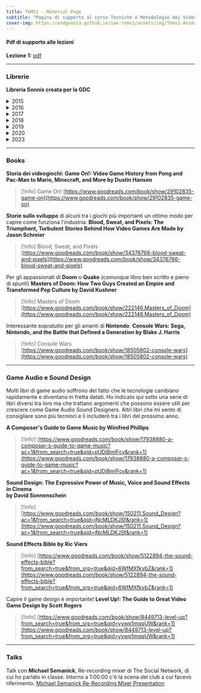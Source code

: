 ```yaml
---
title: TeMV1 - Material Page
subtitle: "Pagina di supporto al corso Tecniche e Metodologie dei Videogiochi 1. Docente: Andrea Guastadisegni"
cover-img: https://andguasta.github.io/sae-temv1/assets/img/Temv1-AnimalHeader2.png
---
```


#### Pdf di supporto alle lezioni

**Lezione 1:** [pdf](assets/docs/Part1-2022.pdf)

- - -

### Librerie

**Libreria Sonnis creata per la GDC**
<details>
  <summary>2015</summary>
	<p><a href="https://hephaestus.feralhosting.com/sonniss/Sonniss.com%20-%20GDC%20-%20Game%20Audio%20Bundle%201of5.zip">SonnissGDC2015AudioBundlePart1of5.zip</a><br /><a href="https://hephaestus.feralhosting.com/sonniss/Sonniss.com%20-%20GDC%20-%20Game%20Audio%20Bundle%202of5.zip">SonnissGDC2015AudioBundlePart2of5.zip</a><br /><a href="https://hephaestus.feralhosting.com/sonniss/Sonniss.com%20-%20GDC%20-%20Game%20Audio%20Bundle%203of5.zip">SonnissGDC2015AudioBundlePart3of5.zip</a><br /><a href="https://hephaestus.feralhosting.com/sonniss/Sonniss.com%20-%20GDC%20-%20Game%20Audio%20Bundle%204of5.zip">SonnissGDC2015AudioBundlePart4of5.zip</a><br /><a href="https://hephaestus.feralhosting.com/sonniss/Sonniss.com%20-%20GDC%20-%20Game%20Audio%20Bundle%205of5.zip">SonnissGDC2015AudioBundlePart5of5.zip</a></p><p>Torrent<br /><a href="https://sonniss.com/GameAudioGDC.torrent">GameAudioGDCPart1.torrent</a></p>
</details>

<details>
  <summary>2016</summary>
	<p><a href="https://hephaestus.feralhosting.com/sonniss/Sonniss.com%20-%20GDC%202016-%20Game%20Audio%20Bundle%20Part%201of6.zip">SonnissGDC2016AudioBundlePart1of6.zip</a><br /><a href="https://hephaestus.feralhosting.com/sonniss/Sonniss.com%20-%20GDC%202016-%20Game%20Audio%20Bundle%20Part%202of6.zip">SonnissGDC2016AudioBundlePart2of6.zip</a><br /><a href="https://hephaestus.feralhosting.com/sonniss/Sonniss.com%20-%20GDC%202016-%20Game%20Audio%20Bundle%20Part%203of6.zip">SonnissGDC2016AudioBundlePart3of6.zip</a><br /><a href="https://hephaestus.feralhosting.com/sonniss/Sonniss.com%20-%20GDC%202016-%20Game%20Audio%20Bundle%20Part%204of6.zip">SonnissGDC2016AudioBundlePart4of6.zip</a><br /><a href="https://hephaestus.feralhosting.com/sonniss/Sonniss.com%20-%20GDC%202016-%20Game%20Audio%20Bundle%20Part%205of6.zip">SonnissGDC2016AudioBundlePart5of6.zip</a><br /><a href="https://hephaestus.feralhosting.com/sonniss/Sonniss.com%20-%20GDC%202016-%20Game%20Audio%20Bundle%20Part%206of6.zip">SonnissGDC2016AudioBundlePart6of6.zip</a></p>Torrent<br /><a href="https://sonniss.com/GameAudioGDCPart2.torrent">GameAudioGDCPart2.torrent</a></p>
</details>

<details>
  <summary>2017</summary>
	<p><a href="https://hephaestus.feralhosting.com/sonniss/Sonniss.com%20-%20GDC%202017%20-%20Game%20Audio%20Bundle%20Part%201of9.zip">SonnissGDC2017AudioBundlePart1of9.zip</a><br /><a href="https://hephaestus.feralhosting.com/sonniss/Sonniss.com%20-%20GDC%202017%20-%20Game%20Audio%20Bundle%20Part%202of9.zip">SonnissGDC2017AudioBundlePart2of9.zip</a><br /><a href="https://hephaestus.feralhosting.com/sonniss/Sonniss.com%20-%20GDC%202017%20-%20Game%20Audio%20Bundle%20Part%203of9.zip">SonnissGDC2017AudioBundlePart3of9.zip</a><br /><a href="https://hephaestus.feralhosting.com/sonniss/Sonniss.com%20-%20GDC%202017%20-%20Game%20Audio%20Bundle%20Part%204of9.zip">SonnissGDC2017AudioBundlePart4of9.zip</a><br /><a href="https://hephaestus.feralhosting.com/sonniss/Sonniss.com%20-%20GDC%202017%20-%20Game%20Audio%20Bundle%20Part%205of9.zip">SonnissGDC2017AudioBundlePart5of9.zip</a><br /><a href="https://hephaestus.feralhosting.com/sonniss/Sonniss.com%20-%20GDC%202017%20-%20Game%20Audio%20Bundle%20Part%206of9.zip">SonnissGDC2017AudioBundlePart6of9.zip</a><br /><a href="https://hephaestus.feralhosting.com/sonniss/Sonniss.com%20-%20GDC%202017%20-%20Game%20Audio%20Bundle%20Part%207of9.zip">SonnissGDC2017AudioBundlePart7of9.zip</a><br /><a href="https://hephaestus.feralhosting.com/sonniss/Sonniss.com%20-%20GDC%202017%20-%20Game%20Audio%20Bundle%20Part%208of9.zip">SonnissGDC2017AudioBundlePart8of9.zip</a><br /><a href="https://hephaestus.feralhosting.com/sonniss/Sonniss.com%20-%20GDC%202017%20-%20Game%20Audio%20Bundle%20Part%209of9.zip">SonnissGDC2017AudioBundlePart9of9.zip</a></p><p>Torrent<br /><a href="https://sonniss.com/GameAudioGDCPart3.torrent">GameAudioGDCPart3.torrent</a></p>
</details>

<details>
  <summary>2018</summary>
	<p><a href="https://hephaestus.feralhosting.com/sonniss/Sonniss.com%20-%20GDC%202018%20-%20Game%20Audio%20Bundle%20Part%201of8.zip">SonnissGDC2018AudioBundlePart1of8.zip</a><br /><a href="https://hephaestus.feralhosting.com/sonniss/Sonniss.com%20-%20GDC%202018%20-%20Game%20Audio%20Bundle%20Part%202of8.zip">SonnissGDC2018AudioBundlePart2of8.zip</a><br /><a href="https://hephaestus.feralhosting.com/sonniss/Sonniss.com%20-%20GDC%202018%20-%20Game%20Audio%20Bundle%20Part%203of8.zip">SonnissGDC2018AudioBundlePart3of8.zip</a><br /><a href="https://hephaestus.feralhosting.com/sonniss/Sonniss.com%20-%20GDC%202018%20-%20Game%20Audio%20Bundle%20Part%204of8.zip">SonnissGDC2018AudioBundlePart4of8.zip</a><br /><a href="https://hephaestus.feralhosting.com/sonniss/Sonniss.com%20-%20GDC%202018%20-%20Game%20Audio%20Bundle%20Part%205of8.zip">SonnissGDC2018AudioBundlePart5of8.zip</a><br /><a href="https://hephaestus.feralhosting.com/sonniss/Sonniss.com%20-%20GDC%202018%20-%20Game%20Audio%20Bundle%20Part%206of8.zip">SonnissGDC2018AudioBundlePart6of8.zip</a><br /><a href="https://hephaestus.feralhosting.com/sonniss/Sonniss.com%20-%20GDC%202018%20-%20Game%20Audio%20Bundle%20Part%207of8.zip">SonnissGDC2018AudioBundlePart7of8.zip</a><br /><a href="https://hephaestus.feralhosting.com/sonniss/Sonniss.com%20-%20GDC%202018%20-%20Game%20Audio%20Bundle%20Part%208of8.zip">SonnissGDC2018AudioBundlePart8of8.zip</a></p><p>Torrent<br /><a href="https://sonniss.com/GameAudioGDCPart4.torrent">GameAudioGDCPart4.torrent</a></p>
</details>

<details>
  <summary>2019</summary>
	<p><a href="https://hephaestus.feralhosting.com/sonniss/Sonniss.com%20-%20GDC%202019%20-%20Game%20Audio%20Bundle%20Part%201of8.zip">SonnissGDC2019AudioBundlePart1of8.zip</a><br /><a href="https://hephaestus.feralhosting.com/sonniss/Sonniss.com%20-%20GDC%202019%20-%20Game%20Audio%20Bundle%20Part%202of8.zip">SonnissGDC2019AudioBundlePart2of8.zip</a><br /><a href="https://hephaestus.feralhosting.com/sonniss/Sonniss.com%20-%20GDC%202019%20-%20Game%20Audio%20Bundle%20Part%203of8.zip">SonnissGDC2019AudioBundlePart3of8.zip</a><br /><a href="https://hephaestus.feralhosting.com/sonniss/Sonniss.com%20-%20GDC%202019%20-%20Game%20Audio%20Bundle%20Part%204of8.zip">SonnissGDC2019AudioBundlePart4of8.zip</a><br /><a href="https://hephaestus.feralhosting.com/sonniss/Sonniss.com%20-%20GDC%202019%20-%20Game%20Audio%20Bundle%20Part%205of8.zip">SonnissGDC2019AudioBundlePart5of8.zip</a><br /><a href="https://hephaestus.feralhosting.com/sonniss/Sonniss.com%20-%20GDC%202019%20-%20Game%20Audio%20Bundle%20Part%206of8.zip">SonnissGDC2019AudioBundlePart6of8.zip</a><br /><a href="https://hephaestus.feralhosting.com/sonniss/Sonniss.com%20-%20GDC%202019%20-%20Game%20Audio%20Bundle%20Part%207of8.zip">SonnissGDC2019AudioBundlePart7of8.zip</a><br /><a href="https://hephaestus.feralhosting.com/sonniss/Sonniss.com%20-%20GDC%202019%20-%20Game%20Audio%20Bundle%20Part%208of8.zip">SonnissGDC2019AudioBundlePart8of8.zip</a></p><p>Torrent<br /><a href="https://sonniss.com/GameAudioGDCPart5.torrent">GameAudioGDCPart5.torrent</a></p>
</details>

<details>
  <summary>2020</summary>
	<p><a href="https://hephaestus.feralhosting.com/sonniss/Sonniss.com%20-%20GDC%202020%20-%20Game%20Audio%20Bundle%20Part1of14.zip">SonnissGDC2020AudioBundlePart1of14.zip</a><br /><a href="https://hephaestus.feralhosting.com/sonniss/Sonniss.com%20-%20GDC%202020%20-%20Game%20Audio%20Bundle%20Part2of14.zip">SonnissGDC2020AudioBundlePart2of14.zip</a><br /><a href="https://hephaestus.feralhosting.com/sonniss/Sonniss.com%20-%20GDC%202020%20-%20Game%20Audio%20Bundle%20Part3of14.zip">SonnissGDC2020AudioBundlePart3of14.zip</a><br /><a href="https://hephaestus.feralhosting.com/sonniss/Sonniss.com%20-%20GDC%202020%20-%20Game%20Audio%20Bundle%20Part4of14.zip">SonnissGDC2020AudioBundlePart4of14.zip</a><br /><a href="https://hephaestus.feralhosting.com/sonniss/Sonniss.com%20-%20GDC%202020%20-%20Game%20Audio%20Bundle%20Part5of14.zip">SonnissGDC2020AudioBundlePart5of14.zip</a><br /><a href="https://hephaestus.feralhosting.com/sonniss/Sonniss.com%20-%20GDC%202020%20-%20Game%20Audio%20Bundle%20Part6of14.zip">SonnissGDC2020AudioBundlePart6of14.zip</a><br /><a href="https://hephaestus.feralhosting.com/sonniss/Sonniss.com%20-%20GDC%202020%20-%20Game%20Audio%20Bundle%20Part7of14.zip">SonnissGDC2020AudioBundlePart7of14.zip</a><br /><a href="https://hephaestus.feralhosting.com/sonniss/Sonniss.com%20-%20GDC%202020%20-%20Game%20Audio%20Bundle%20Part8of14.zip">SonnissGDC2020AudioBundlePart8of14.zip</a><br /><a href="https://hephaestus.feralhosting.com/sonniss/Sonniss.com%20-%20GDC%202020%20-%20Game%20Audio%20Bundle%20Part9of14.zip">SonnissGDC2020AudioBundlePart9of14.zip</a><br /><a href="https://hephaestus.feralhosting.com/sonniss/Sonniss.com%20-%20GDC%202020%20-%20Game%20Audio%20Bundle%20Part10of14.zip">SonnissGDC2020AudioBundlePart10of14.zip</a><br /><a href="https://hephaestus.feralhosting.com/sonniss/Sonniss.com%20-%20GDC%202020%20-%20Game%20Audio%20Bundle%20Part11of14.zip">SonnissGDC2020AudioBundlePart11of14.zip</a><br /><a href="https://hephaestus.feralhosting.com/sonniss/Sonniss.com%20-%20GDC%202020%20-%20Game%20Audio%20Bundle%20Part12of14.zip">SonnissGDC2020AudioBundlePart12of14.zip</a><br /><a href="https://hephaestus.feralhosting.com/sonniss/Sonniss.com%20-%20GDC%202020%20-%20Game%20Audio%20Bundle%20Part13of14.zip">SonnissGDC2020AudioBundlePart13of14.zip</a><br /><a href="https://hephaestus.feralhosting.com/sonniss/Sonniss.com%20-%20GDC%202020%20-%20Game%20Audio%20Bundle%20Part14of14.zip">SonnissGDC2020AudioBundlePart14of14.zip</a></p><p>Torrent<br /><a href="https://sonniss.com/GameAudioGDCPart6.torrent">GameAudioGDCPart6.torrent</a></p>
</details>

<details>
  <summary>2023</summary>  
	<p><a href="https://hephaestus.feralhosting.com/sonniss/Sonniss.com-GDC2023-GameAudioBundle1of14.zip">Sonniss.com-GDC2023-GameAudioBundle1of14.zip</a><br /><a href="https://hephaestus.feralhosting.com/sonniss/Sonniss.com-GDC2023-GameAudioBundle2of14.zip">Sonniss.com-GDC2023-GameAudioBundle2of14.zip</a><br /><a href="https://hephaestus.feralhosting.com/sonniss/Sonniss.com-GDC2023-GameAudioBundle3of14.zip">Sonniss.com-GDC2023-GameAudioBundle3of14.zip</a><br /><a href="https://hephaestus.feralhosting.com/sonniss/Sonniss.com-GDC2023-GameAudioBundle4of14.zip">Sonniss.com-GDC2023-GameAudioBundle4of14.zip</a><br /><a href="https://hephaestus.feralhosting.com/sonniss/Sonniss.com-GDC2023-GameAudioBundle5of14.zip">Sonniss.com-GDC2023-GameAudioBundle5of14.zip</a><br /><a href="https://hephaestus.feralhosting.com/sonniss/Sonniss.com-GDC2023-GameAudioBundle6of14.zip">Sonniss.com-GDC2023-GameAudioBundle6of14.zip</a><br /><a href="https://hephaestus.feralhosting.com/sonniss/Sonniss.com-GDC2023-GameAudioBundle7of14.zip">Sonniss.com-GDC2023-GameAudioBundle7of14.zip</a><br /><a href="https://hephaestus.feralhosting.com/sonniss/Sonniss.com-GDC2023-GameAudioBundle8of14.zip">Sonniss.com-GDC2023-GameAudioBundle8of14.zip</a><br /><a href="https://hephaestus.feralhosting.com/sonniss/Sonniss.com-GDC2023-GameAudioBundle9of14.zip">Sonniss.com-GDC2023-GameAudioBundle9of14.zip</a><br /><a href="https://hephaestus.feralhosting.com/sonniss/Sonniss.com-GDC2023-GameAudioBundle10of14.zip">Sonniss.com-GDC2023-GameAudioBundle10of14.zip</a><br /><a href="https://hephaestus.feralhosting.com/sonniss/Sonniss.com-GDC2023-GameAudioBundle11of14.zip">Sonniss.com-GDC2023-GameAudioBundle11of14.zip</a><br /><a href="https://hephaestus.feralhosting.com/sonniss/Sonniss.com-GDC2023-GameAudioBundle12of14.zip">Sonniss.com-GDC2023-GameAudioBundle12of14.zip</a><br /><a href="https://hephaestus.feralhosting.com/sonniss/Sonniss.com-GDC2023-GameAudioBundle13of14.zip">Sonniss.com-GDC2023-GameAudioBundle13of14.zip</a><br /><a href="https://hephaestus.feralhosting.com/sonniss/Sonniss.com-GDC2023-GameAudioBundle14of14.zip">Sonniss.com-GDC2023-GameAudioBundle14of14.zip</a></p>
	<p>Torrent<br /><a href="https://sonniss.com/GameAudioGDCPart7.torrent">GameAudioGDCPart7.torrent</a></p>

</details>

- - -
### Books

**Storia dei videogiochi:**
	**Game On!: Video Game History from Pong and Pac-Man to Mario, Minecraft, and More by Dustin Hansen**

> [!info] Game On! [https://www.goodreads.com/book/show/29102835-game-on](https://www.goodreads.com/book/show/29102835-game-on)  

**Storie sullo sviluppo** di alcuni tra i giochi più importanti un ottimo modo per capire come funziona l'industria:
	**Blood, Sweat, and Pixels: The Triumphant, Turbulent Stories Behind How Video Games Are Made by Jason Schreier**

> [!info] Blood, Sweat, and Pixels [https://www.goodreads.com/book/show/34376766-blood-sweat-and-pixels](https://www.goodreads.com/book/show/34376766-blood-sweat-and-pixels)  

Per gli appassionati di **Doom** o **Quake** (comunque libro ben scritto e pieno di spunti)
	**Masters of Doom: How Two Guys Created an Empire and Transformed Pop Culture by David Kushner**

> [!info] Masters of Doom [https://www.goodreads.com/book/show/222146.Masters_of_Doom](https://www.goodreads.com/book/show/222146.Masters_of_Doom)  

Interessante sopratutto per gli amanti di **Nintendo**:
	**Console Wars: Sega, Nintendo, and the Battle that Defined a Generation by Blake J. Harris**

> [!info] Console Wars [https://www.goodreads.com/book/show/18505802-console-wars](https://www.goodreads.com/book/show/18505802-console-wars)  

---
### Game Audio e Sound Design

Molti libri di game audio soffrono del fatto che le tecnologie cambiano rapidamente e diventano in fretta datati. Ho indicato qui sotto una serie di libri diversi tra loro ma che trattano argomenti che possono essere utili per crescere come Game Audio Sound Designers. Altri libri che mi sento di consigliare sono più tecninci e li includerò tra i libri del prossimo anno.

**A Composer's Guide to Game Music by Winifred Phillips**
> [!info]  [https://www.goodreads.com/book/show/17938880-a-composer-s-guide-to-game-music?ac=1&from_search=true&qid=pUDiBmIFcv&rank=1](https://www.goodreads.com/book/show/17938880-a-composer-s-guide-to-game-music?ac=1&from_search=true&qid=pUDiBmIFcv&rank=1)  

**Sound Design: The Expressive Power of Music, Voice and Sound Effects in Cinema  
by David Sonnenschein**

> [!info] [https://www.goodreads.com/book/show/150211.Sound_Design?ac=1&from_search=true&qid=jNcMLDKJSf&rank=1](https://www.goodreads.com/book/show/150211.Sound_Design?ac=1&from_search=true&qid=jNcMLDKJSf&rank=1)  

**Sound Effects Bible by Ric Viers**

> [!info] [https://www.goodreads.com/book/show/5122894-the-sound-effects-bible?from_search=true&from_srp=true&qid=6WfMXfkvbZ&rank=1](https://www.goodreads.com/book/show/5122894-the-sound-effects-bible?from_search=true&from_srp=true&qid=6WfMXfkvbZ&rank=1)  

Capire il game design è importante! **Level Up!: The Guide to Great Video Game Design by Scott Rogers**

> [!info] [https://www.goodreads.com/book/show/8449713-level-up?from_search=true&from_srp=true&qid=yywp1mqqUW&rank=1](https://www.goodreads.com/book/show/8449713-level-up?from_search=true&from_srp=true&qid=yywp1mqqUW&rank=1)  

- - -

### Talks

Talk con **Michael Semanick**, Re-recording mixer di The Social Network, di cui ho parlato in classe. Intorno a 1:00:00 c'è la scena del club a cui facevo riferimento.
[Michael Semanick Re-Recording Mixer Presentation](https://soundworkscollection.com/post/michaelsemanick)
